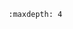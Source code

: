 
<!-- used for displaying doctree when selecting file -->
```{toctree}
:maxdepth: 4
```
<!-- This imports the README from the /test/workflow directory -->
```{include} ../tests/workflow/README-workflow-tests.md
```